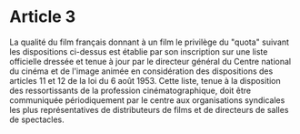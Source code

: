 # Article 3

La qualité du film français donnant à un film le privilège du "quota" suivant les dispositions ci-dessus est établie par son inscription sur une liste officielle dressée et tenue à jour par le directeur général du Centre national du cinéma et de l'image animée en considération des dispositions des articles 11 et 12 de la loi du 6 août 1953. Cette liste, tenue à la disposition des ressortissants de la profession cinématographique, doit être communiquée périodiquement par le centre aux organisations syndicales les plus représentatives de distributeurs de films et de directeurs de salles de spectacles.
